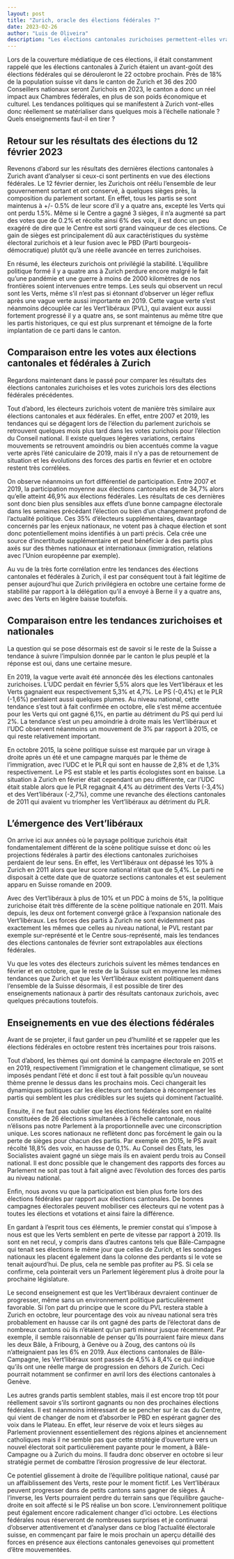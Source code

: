 ```yaml
---
layout: post
title: "Zurich, oracle des élections fédérales ?"
date: 2023-02-26
author: "Luis de Oliveira"
description: "Les élections cantonales zurichoises permettent-elles vraiment de prédire l’issue des élections fédérales ?"
---
```

Lors de la couverture médiatique de ces élections, il était constamment rappelé que les élections cantonales à Zurich étaient un avant-goût des élections fédérales qui se dérouleront le 22 octobre prochain. Près de 18% de la population suisse vit dans le canton de Zurich et 36 des 200 Conseillers nationaux seront Zurichois en 2023, le canton a donc un réel impact aux Chambres fédérales, en plus de son poids économique et culturel. Les tendances politiques qui se manifestent à Zurich vont-elles donc réellement se matérialiser dans quelques mois à l’échelle nationale ? Quels enseignements faut-il en tirer ?

## Retour sur les résultats des élections du 12 février 2023

Revenons d’abord sur les résultats des dernières élections cantonales à Zurich avant d’analyser si ceux-ci sont pertinents en vue des élections fédérales. Le 12 février dernier, les Zurichois ont réélu l’ensemble de leur gouvernement sortant et ont conservé, à quelques sièges près, la composition du parlement sortant. En effet, tous les partis se sont maintenus à +/- 0.5% de leur score d’il y a quatre ans, excepté les Verts qui ont perdu 1.5%. Même si le Centre a gagné 3 sièges, il n’a augmenté sa part des votes que de 0.2% et récolte ainsi 6% des voix, il est donc un peu exagéré de dire que le Centre est sorti grand vainqueur de ces élections. Ce gain de sièges est principalement dû aux caractéristiques du système électoral zurichois et à leur fusion avec le PBD (Parti bourgeois-démocratique) plutôt qu’à une réelle avancée en terres zurichoises. 

En résumé, les électeurs zurichois ont privilégié la stabilité. L’équilibre politique formé il y a quatre ans à Zurich perdure encore malgré le fait qu’une pandémie et une guerre à moins de 2000 kilomètres de nos frontières soient intervenues entre temps. Les seuls qui observent un recul sont les Verts, même s’il n’est pas si étonnant d’observer un léger reflux après une vague verte aussi importante en 2019. Cette vague verte s’est néanmoins découplée car les Vert’libéraux (PVL), qui avaient eux aussi fortement progressé il y a quatre ans, se sont maintenus au même titre que les partis historiques, ce qui est plus surprenant et témoigne de la forte implantation de ce parti dans le canton. 

## Comparaison entre les votes aux élections cantonales et fédérales à Zurich

Regardons maintenant dans le passé pour comparer les résultats des élections cantonales zurichoises et les votes zurichois lors des élections fédérales précédentes. 

Tout d’abord, les électeurs zurichois votent de manière très similaire aux élections cantonales et aux fédérales. En effet, entre 2007 et 2019, les tendances qui se dégagent lors de l’élection du parlement zurichois se retrouvent quelques mois plus tard dans les votes zurichois pour l’élection du Conseil national. Il existe quelques légères variations, certains mouvements se retrouvent amoindris ou bien accentués comme la vague verte après l’été caniculaire de 2019, mais il n’y a pas de retournement de situation et les évolutions des forces des partis en février et en octobre restent très corrélées. 

On observe néanmoins un fort différentiel de participation. Entre 2007 et 2019, la participation moyenne aux élections cantonales est de 34,7% alors qu’elle atteint 46,9% aux élections fédérales. Les résultats de ces dernières sont donc bien plus sensibles aux effets d’une bonne campagne électorale dans les semaines précédant l’élection ou bien d’un changement profond de l’actualité politique. Ces 35% d’électeurs supplémentaires, davantage concernés par les enjeux nationaux, ne votent pas à chaque élection et sont donc potentiellement moins identifiés à un parti précis. Cela crée une source d’incertitude supplémentaire et peut bénéficier à des partis plus axés sur des thèmes nationaux et internationaux (immigration, relations avec l’Union européenne par exemple). 

Au vu de la très forte corrélation entre les tendances des élections cantonales et fédérales à Zurich, il est par conséquent tout à fait légitime de penser aujourd’hui que Zurich privilégiera en octobre une certaine forme de stabilité par rapport à la délégation qu’il a envoyé à Berne il y a quatre ans, avec des Verts en légère baisse toutefois. 

## Comparaison entre les tendances zurichoises et nationales
La question qui se pose désormais est de savoir si le reste de la Suisse a tendance à suivre l’impulsion donnée par le canton le plus peuplé et la réponse est oui, dans une certaine mesure. 

En 2019, la vague verte avait été annoncée dès les élections cantonales zurichoises. L’UDC perdait en février 5,5% alors que les Vert’libéraux et les Verts gagnaient eux respectivement 5,3% et 4,7%. Le PS (-0,4%) et le PLR (-1,6%) perdaient aussi quelques plumes. Au niveau national, cette tendance s’est tout à fait confirmée en octobre, elle s’est même accentuée pour les Verts qui ont gagné 6,1%, en partie au détriment du PS qui perd lui 2%. La tendance s’est un peu amoindrie à droite mais les Vert’libéraux et l’UDC observent néanmoins un mouvement de 3% par rapport à 2015, ce qui reste relativement important. 

En octobre 2015, la scène politique suisse est marquée par un virage à droite après un été et une campagne marqués par le thème de l’immigration, avec l’UDC et le PLR qui sont en hausse de 2,8% et de 1,3% respectivement. Le PS est stable et les partis écologistes sont en baisse. La situation à Zurich en février était cependant un peu différente, car l’UDC était stable alors que le PLR regagnait 4,4% au détriment des Verts (-3,4%) et des Vert’libéraux (-2,7%), comme une revanche des élections cantonales de 2011 qui avaient vu triompher les Vert’libéraux au détriment du PLR. 

## L’émergence des Vert’libéraux
On arrive ici aux années où le paysage politique zurichois était fondamentalement différent de la scène politique suisse et donc où les projections fédérales à partir des élections cantonales zurichoises perdaient de leur sens. En effet, les Vert’libéraux ont dépassé les 10% à Zurich en 2011 alors que leur score national n’était que de 5,4%. Le parti ne disposait à cette date que de quatorze sections cantonales et est seulement apparu en Suisse romande en 2009.

Avec des Vert’libéraux à plus de 10% et un PDC à moins de 5%, la politique zurichoise était très différente de la scène politique nationale en 2011. Mais depuis, les deux ont fortement convergé grâce à l’expansion nationale des Vert’libéraux. Les forces des partis à Zurich ne sont évidemment pas exactement les mêmes que celles au niveau national, le PVL restant par exemple sur-représenté et le Centre sous-représenté, mais les tendances des élections cantonales de février sont extrapolables aux élections fédérales.

Vu que les votes des électeurs zurichois suivent les mêmes tendances en février et en octobre, que le reste de la Suisse suit en moyenne les mêmes tendances que Zurich et que les Vert’libéraux existent politiquement dans l’ensemble de la Suisse désormais, il est possible de tirer des enseignements nationaux à partir des résultats cantonaux zurichois, avec quelques précautions toutefois.  

## Enseignements en vue des élections fédérales

Avant de se projeter, il faut garder un peu d’humilité et se rappeler que les élections fédérales en octobre restent très incertaines pour trois raisons. 

Tout d’abord, les thèmes qui ont dominé la campagne électorale en 2015 et en 2019, respectivement l’immigration et le changement climatique, se sont imposés pendant l’été et donc il est tout à fait possible qu’un nouveau thème prenne le dessus dans les prochains mois. Ceci changerait les dynamiques politiques car les électeurs ont tendance à récompenser les partis qui semblent les plus crédibles sur les sujets qui dominent l’actualité. 

Ensuite, il ne faut pas oublier que les élections fédérales sont en réalité constituées de 26 élections simultanées à l’échelle cantonale, nous n’élisons pas notre Parlement à la proportionnelle avec une circonscription unique. Les scores nationaux ne reflètent donc pas forcément le gain ou la perte de sièges pour chacun des partis. Par exemple en 2015, le PS avait récolté 18,8% des voix, en hausse de 0,1%. Au Conseil des États, les Socialistes avaient gagné un siège mais ils en avaient perdu trois au Conseil national. Il est donc possible que le changement des rapports des forces au Parlement ne soit pas tout à fait aligné avec l’évolution des forces des partis au niveau national. 

Enfin, nous avons vu que la participation est bien plus forte lors des élections fédérales par rapport aux élections cantonales. De bonnes campagnes électorales peuvent mobiliser ces électeurs qui ne votent pas à toutes les élections et votations et ainsi faire la différence.

En gardant à l’esprit tous ces éléments, le premier constat qui s’impose à nous est que les Verts semblent en perte de vitesse par rapport à 2019. Ils sont en net recul, y compris dans d’autres cantons tels que Bâle-Campagne qui tenait ses élections le même jour que celles de Zurich, et les sondages nationaux les placent également dans la colonne des perdants si le vote se tenait aujourd’hui. De plus, cela ne semble pas profiter au PS. Si cela se confirme, cela pointerait vers un Parlement légèrement plus à droite pour la prochaine législature. 

Le second enseignement est que les Vert’libéraux devraient continuer de progresser, même sans un environnement politique particulièrement favorable. Si l’on part du principe que le score du PVL restera stable à Zurich en octobre, leur pourcentage des voix au niveau national sera très probablement en hausse car ils ont gagné des parts de l’électorat dans de nombreux cantons où ils n’étaient qu’un parti mineur jusque récemment. Par exemple, il semble raisonnable de penser qu’ils pourraient faire mieux dans les deux Bâle, à Fribourg, à Genève ou à Zoug, des cantons où ils n’atteignaient pas les 6% en 2019. Aux élections cantonales de Bâle-Campagne, les Vert’libéraux sont passés de 4,5% à 8,4% ce qui indique qu’ils ont une réelle marge de progression en dehors de Zurich. Ceci pourrait notamment se confirmer en avril lors des élections cantonales à Genève. 

Les autres grands partis semblent stables, mais il est encore trop tôt pour réellement savoir s’ils sortiront gagnants ou non des prochaines élections fédérales. Il est néanmoins intéressant de se pencher sur le cas du Centre, qui vient de changer de nom et d’absorber le PBD en espérant gagner des voix dans le Plateau. En effet, leur réserve de voix et leurs sièges au Parlement proviennent essentiellement des régions alpines et anciennement catholiques mais il ne semble pas que cette stratégie d’ouverture vers un nouvel électorat soit particulièrement payante pour le moment, à Bâle-Campagne ou à Zurich du moins. Il faudra donc observer en octobre si leur stratégie permet de combattre l’érosion progressive de leur électorat.

Ce potentiel glissement à droite de l’équilibre politique national, causé par un affaiblissement des Verts, reste pour le moment fictif. Les Vert’libéraux peuvent progresser dans de petits cantons sans gagner de sièges. À l’inverse, les Verts pourraient perdre du terrain sans que l’équilibre gauche-droite en soit affecté si le PS réalise un bon score. L’environnement politique peut également encore radicalement changer d’ici octobre. Les élections fédérales nous réserveront de nombreuses surprises et je continuerai d’observer attentivement et d’analyser dans ce blog l’actualité électorale suisse, en commençant par faire le mois prochain un aperçu détaillé des forces en présence aux élections cantonales genevoises qui promettent d’être mouvementées.